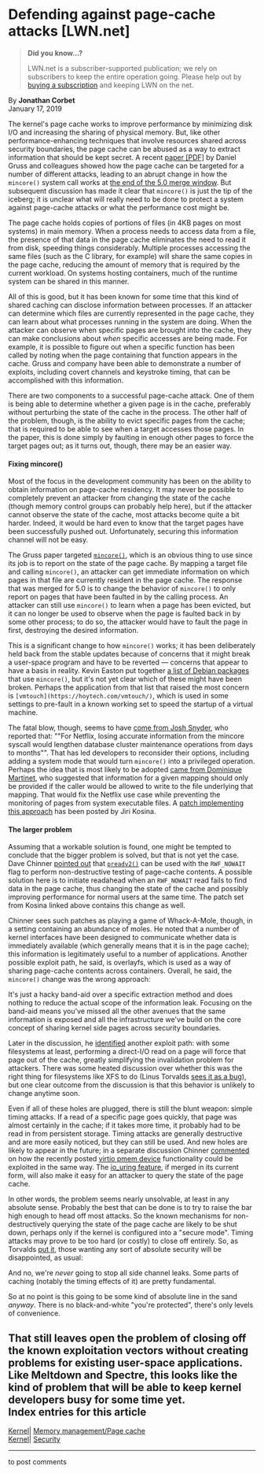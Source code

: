 # Defending against page-cache attacks [LWN.net]

> **Did you know...?**
> 
> LWN.net is a subscriber-supported publication; we rely on subscribers to keep the entire operation going. Please help out by [buying a subscription](/Promo/nst-nag4/subscribe) and keeping LWN on the net. 

By **Jonathan Corbet**  
January 17, 2019 

The kernel's page cache works to improve performance by minimizing disk I/O and increasing the sharing of physical memory. But, like other performance-enhancing techniques that involve resources shared across security boundaries, the page cache can be abused as a way to extract information that should be kept secret. A recent [paper [PDF]](https://arxiv.org/pdf/1901.01161.pdf) by Daniel Gruss and colleagues showed how the page cache can be targeted for a number of different attacks, leading to an abrupt change in how the `mincore()` system call works at [the end of the 5.0 merge window](/Articles/776034/). But subsequent discussion has made it clear that `mincore()` is just the tip of the iceberg; it is unclear what will really need to be done to protect a system against page-cache attacks or what the performance cost might be. 

The page cache holds copies of portions of files (in 4KB pages on most systems) in main memory. When a process needs to access data from a file, the presence of that data in the page cache eliminates the need to read it from disk, speeding things considerably. Multiple processes accessing the same files (such as the C library, for example) will share the same copies in the page cache, reducing the amount of memory that is required by the current workload. On systems hosting containers, much of the runtime system can be shared in this manner. 

All of this is good, but it has been known for some time that this kind of shared caching can disclose information between processes. If an attacker can determine which files are currently represented in the page cache, they can learn about what processes running in the system are doing. When the attacker can observe when specific pages are brought into the cache, they can make conclusions about _when_ specific accesses are being made. For example, it is possible to figure out when a specific function has been called by noting when the page containing that function appears in the cache. Gruss and company have been able to demonstrate a number of exploits, including covert channels and keystroke timing, that can be accomplished with this information. 

There are two components to a successful page-cache attack. One of them is being able to determine whether a given page is in the cache, preferably without perturbing the state of the cache in the process. The other half of the problem, though, is the ability to evict specific pages from the cache; that is required to be able to see when a target accesses those pages. In the paper, this is done simply by faulting in enough other pages to force the target pages out; as it turns out, though, there may be an easier way. 

#### Fixing mincore()

Most of the focus in the development community has been on the ability to obtain information on page-cache residency. It may never be possible to completely prevent an attacker from changing the state of the cache (though memory control groups can probably help here), but if the attacker cannot observe the state of the cache, most attacks become quite a bit harder. Indeed, it would be hard even to know that the target pages have been successfully pushed out. Unfortunately, securing this information channel will not be easy. 

The Gruss paper targeted [`mincore()`](http://man7.org/linux/man-pages/man2/mincore.2.html), which is an obvious thing to use since its job is to report on the state of the page cache. By mapping a target file and calling `mincore()`, an attacker can get immediate information on which pages in that file are currently resident in the page cache. The response that was merged for 5.0 is to change the behavior of `mincore()` to only report on pages that have been faulted in by the calling process. An attacker can still use `mincore()` to learn when a page has been evicted, but it can no longer be used to observe when the page is faulted back in by some other process; to do so, the attacker would have to fault the page in first, destroying the desired information. 

This is a significant change to how `mincore()` works; it has been deliberately held back from the stable updates because of concerns that it might break a user-space program and have to be reverted — concerns that appear to have a basis in reality. Kevin Easton put together [a list of Debian packages](/ml/linux-kernel/20190108085058.GA23237@ip-172-31-15-78/) that use `mincore()`, but it's not yet clear which of these might have been broken. Perhaps the application from that list that raised the most concern is `[vmtouch](https://hoytech.com/vmtouch/)`, which is used in some settings to pre-fault in a known working set to speed the startup of a virtual machine. 

The fatal blow, though, seems to have [come from Josh Snyder](/ml/linux-kernel/5c3e7de6.1c69fb81.4aebb.3fec@mx.google.com/), who reported that: ""For Netflix, losing accurate information from the mincore syscall would lengthen database cluster maintenance operations from days to months"". That has led developers to reconsider their options, including adding a system mode that would turn `mincore()` into a privileged operation. Perhaps the idea that is most likely to be adopted [came from Dominique Martinet](/ml/linux-kernel/20190116054613.GA11670@nautica/), who suggested that information for a given mapping should only be provided if the caller would be allowed to write to the file underlying that mapping. That would fix the Netflix use case while preventing the monitoring of pages from system executable files. A [patch implementing this approach](/ml/linux-kernel/nycvar.YFH.7.76.1901162120000.6626@cbobk.fhfr.pm/) has been posted by Jiri Kosina. 

#### The larger problem

Assuming that a workable solution is found, one might be tempted to conclude that the bigger problem is solved, but that is not yet the case. Dave Chinner [pointed out](/ml/linux-kernel/20190108044336.GB27534@dastard/) that [`preadv2()`](http://man7.org/linux/man-pages/man2/readv.2.html) can be used with the `RWF_NOWAIT` flag to perform non-destructive testing of page-cache contents. A possible solution here is to initiate readahead when an `RWF_NOWAIT` read fails to find data in the page cache, thus changing the state of the cache and possibly improving performance for normal users at the same time. The patch set from Kosina linked above contains this change as well. 

Chinner sees such patches as playing a game of Whack-A-Mole, though, in a setting containing an abundance of moles. He noted that a number of kernel interfaces have been designed to communicate whether data is immediately available (which generally means that it is in the page cache); this information is legitimately useful to a number of applications. Another possible exploit path, he said, is overlayfs, which is used as a way of sharing page-cache contents across containers. Overall, he said, the `mincore()` change was the wrong approach: 

It's just a hacky band-aid over a specific extraction method and does nothing to reduce the actual scope of the information leak. Focusing on the band-aid means you've missed all the other avenues that the same information is exposed and all the infrastructure we've build on the core concept of sharing kernel side pages across security boundaries. 

Later in the discussion, he [identified](/ml/linux-kernel/20190109043906.GF27534@dastard/) another exploit path: with some filesystems at least, performing a direct-I/O read on a page will force that page out of the cache, greatly simplifying the invalidation problem for attackers. There was some heated discussion over whether this was the right thing for filesystems like XFS to do (Linus Torvalds [sees it as a bug](/ml/linux-kernel/CAHk-=wjc2inOae8+9-DK4jFK78-7ZpNR=TEyZg0Dj57SYwP-ng@mail.gmail.com/)), but one clear outcome from the discussion is that this behavior is unlikely to change anytime soon. 

Even if all of these holes are plugged, there is still the blunt weapon: simple timing attacks. If a read of a specific page goes quickly, that page was almost certainly in the cache; if it takes more time, it probably had to be read in from persistent storage. Timing attacks are generally destructive and are more easily noticed, but they can still be used. And new holes are likely to appear in the future; in a separate discussion Chinner [commented](/ml/linux-kernel/20190110012617.GA4205@dastard/) on how the recently posted [virtio pmem device](/ml/linux-kernel/20190109144736.17452-1-pagupta@redhat.com/) functionality could be exploited in the same way. The [io_uring feature](/Articles/776703/), if merged in its current form, will also make it easy for an attacker to query the state of the page cache. 

In other words, the problem seems nearly unsolvable, at least in any absolute sense. Probably the best that can be done is to try to raise the bar high enough to head off most attacks. So the known mechanisms for non-destructively querying the state of the page cache are likely to be shut down, perhaps only if the kernel is configured into a "secure mode". Timing attacks may prove to be too hard (or costly) to close off entirely. So, as Torvalds [put it](/ml/linux-kernel/CAHk-=wigwXV_G-V1VxLs6BAvVkvW5=Oj+xrNHxE_7yxEVwoe3w@mail.gmail.com/), those wanting any sort of absolute security will be disappointed, as usual: 

And no, we're *never* going to stop all side channel leaks. Some parts of caching (notably the timing effects of it) are pretty fundamental. 

So at no point is this going to be some kind of absolute line in the sand _anyway_. There is no black-and-white "you're protected", there's only levels of convenience. 

That still leaves open the problem of closing off the known exploitation vectors without creating problems for existing user-space applications. Like Meltdown and Spectre, this looks like the kind of problem that will be able to keep kernel developers busy for some time yet.  
Index entries for this article  
---  
[Kernel](/Kernel/Index)| [Memory management/Page cache](/Kernel/Index#Memory_management-Page_cache)  
[Kernel](/Kernel/Index)| [Security](/Kernel/Index#Security)  
  


* * *

to post comments 
